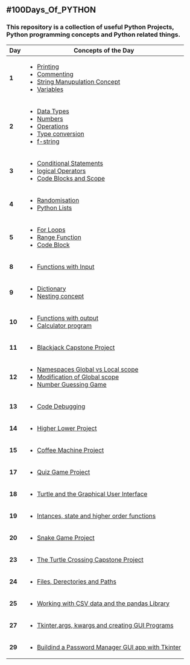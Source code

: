 ## #100Days_Of_PYTHON
### This repository is a collection of useful Python Projects, Python programming concepts and Python related things.

| **Day** | **Concepts of the Day**                                                                                                                      |
| ------- | -------------------------------------------------------------------------------------------------------------------------------------------- |
| **1**   | [<ul><li>Printing</li><li>Commenting</li><li>String Manupulation Concept</li><li>Variables</li></ul>](/Python-code/Day_1/)                   |
| **2**   | [<ul><li>Data Types</li><li>Numbers</li><li>Operations</li><li>Type conversion</li><li>f-string</li></ul>](/Python-code/Day_2/)              |
| **3**   | [<ul><li>Conditional Statements</li><li>logical Operators</li><li>Code Blocks and Scope</li></ul>](/Python-code/Day-3/)                      |
| **4**   | [<ul><li>Randomisation</li><li>Python Lists</li></ul>](/Python-code/Day_4/)                                                                  |
| **5**   | [<ul><li>For Loops</li><li>Range Function</li><li>Code Block</li></ul>](/Python-code/Day_5/)                                                 |
| **8**   | [<ul><li>Functions with Input</li></ul>](/Python-code/Day_8/)                                                                                |
| **9**   | [<ul><li>Dictionary</li><li>Nesting concept</li></ul>](/Python-code/Day_9/)                                                                  |
| **10**  | [<ul><li>Functions with output</li><li>Calculator program</li></ul>](/Python-code/Day_10/)                                                   |
| **11**  | [<ul><li>Blackjack Capstone Project</li></ul>](/Python-code/Day_11/)                                                                         |
| **12**  | [<ul><li>Namespaces Global vs Local scope</li><li>Modification of Global scope</li><li>Number Guessing Game</li></ul>](/Python-code/Day_12/) |
| **13**  | [<ul><li>Code Debugging</li></ul>](/Python-code/Day_13/)                                                                                     |
| **14**  | [<ul><li>Higher Lower Project</li><ul>](/Python-code/Day_14/)                                                                                |
| **15**  | [<ul><li>Coffee Machine Project</li><ul>](/Python-code/Day_15/)                                                                              |
| **17**  | [<ul><li>Quiz Game Project</li><ul>](/Python-code/Day_17/)                                                                                   |
| **18**  | [<ul><li>Turtle and the Graphical User Interface</li><ul>](/Python-code/Day_18/)                                                             |
| **19**  | [<ul><li>Intances, state and higher order functions</li><ul>](/Python-code/Day_19/)                                                          |
| **20**  | [<ul><li>Snake Game Project</li><ul>](/Python-code/Day_20/)                                                                                  |
| **23**  | [<ul><li>The Turtle Crossing Capstone Project</li><ul>](/Python-code/Day_23/)                                                                |
| **24**  | [<ul><li>Files, Derectories and Paths</li><ul>](/Python-code/Day_24/)                                                                        |
| **25**  | [<ul><li>Working with CSV data and the pandas Library</li><ul>](/Python-code/Day_24/)                                                        |
| **27**  | [<ul><li>Tkinter,args, kwargs and creating GUI Programs</li><ul>](Python-code/Day_27/)                                                       |
| **29**  | [<ul><li>Buildind a Password Manager GUI app with Tkinter</li><ul>](Python-code/Day-27/)                                                     |